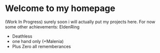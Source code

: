 # Welcome to my homepage
(Work In Progress)
surely soon i will actually put my projects here.
For now some other achievements:
EldenRing
- Deathless
- one hand only (+Malenia)
- Plus Zero all rememberances
